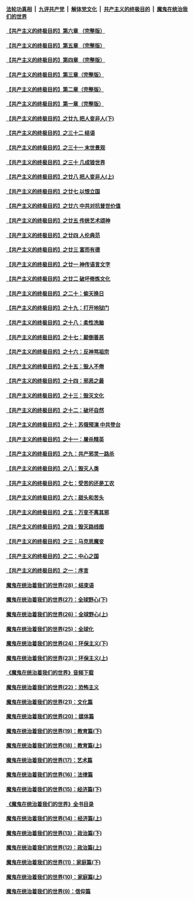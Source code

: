 ####  [法轮功真相](../../../../basic/blob/master/README.md?t=04040001) &nbsp;|&nbsp; [九评共产党](../../../../9ping.md/blob/master/README.md?t=04040001) &nbsp;|&nbsp; [解体党文化](../../../../jtdwh.md/blob/master/README.md?t=04040001)  &nbsp;|&nbsp; [共产主义的终极目的](../../../../gczydzjmd.md/blob/master/README.md?t=04040001) &nbsp;|&nbsp; [魔鬼在统治我们的世界](../../../../mgztzwmdsj.md/blob/master/README.md?t=04040001) 

#### [【共产主义的终极目的】第六章 （完整版）](../pages/nsc422/n11428913.md?t=04040001) 

#### [【共产主义的终极目的】第五章 （完整版）](../pages/nsc422/n11428912.md?t=04040001) 

#### [【共产主义的终极目的】第四章 （完整版）](../pages/nsc422/n11428907.md?t=04040001) 

#### [【共产主义的终极目的】第三章（完整版）](../pages/nsc422/n11428848.md?t=04040001) 

#### [【共产主义的终极目的】第二章（完整版）](../pages/nsc422/n11428831.md?t=04040001) 

#### [【共产主义的终极目的】第一章（完整版）](../pages/nsc422/n11417651.md?t=04040001) 

#### [【共产主义的终极目的】之廿九 把人变非人(下)](../pages/nsc422/n11344140.md?t=04040001) 

#### [【共产主义的终极目的】之三十二 结语](../pages/nsc422/n11360535.md?t=04040001) 

#### [【共产主义的终极目的】之三十一 末世景观](../pages/nsc422/n11351129.md?t=04040001) 

#### [【共产主义的终极目的】之三十 几成狼世界](../pages/nsc422/n11348280.md?t=04040001) 

#### [【共产主义的终极目的】之廿八 把人变非人(上)](../pages/nsc422/n11340492.md?t=04040001) 

#### [【共产主义的终极目的】之廿七 以恨立国](../pages/nsc422/n11336944.md?t=04040001) 

#### [【共产主义的终极目的】之廿六 中共对抗普世价值](../pages/nsc422/n11324785.md?t=04040001) 

#### [【共产主义的终极目的】之廿五 传统艺术颂神](../pages/nsc422/n11296396.md?t=04040001) 

#### [【共产主义的终极目的】之廿四 人伦典范](../pages/nsc422/n11296397.md?t=04040001) 

#### [【共产主义的终极目的】之廿三 富而有德](../pages/nsc422/n11283598.md?t=04040001) 

#### [【共产主义的终极目的】之廿一 神传语言文字](../pages/nsc422/n11263265.md?t=04040001) 

#### [【共产主义的终极目的】之廿二 破坏修炼文化](../pages/nsc422/n11245728.md?t=04040001) 

#### [【共产主义的终极目的】之二十：偷天换日](../pages/nsc422/n11238846.md?t=04040001) 

#### [【共产主义的终极目的】之十九：打开地狱门](../pages/nsc422/n11206376.md?t=04040001) 

#### [【共产主义的终极目的】之十八：柔性洗脑](../pages/nsc422/n11199994.md?t=04040001) 

#### [【共产主义的终极目的】之十七：颠倒善恶](../pages/nsc422/n11179782.md?t=04040001) 

#### [【共产主义的终极目的】之十六：反神骂祖宗](../pages/nsc422/n11166798.md?t=04040001) 

#### [【共产主义的终极目的】之十五：毁人不倦](../pages/nsc422/n11166792.md?t=04040001) 

#### [【共产主义的终极目的】之十四：邪恶之最](../pages/nsc422/n11150249.md?t=04040001) 

#### [【共产主义的终极目的】之十三：毁灭文化](../pages/nsc422/n11135227.md?t=04040001) 

#### [【共产主义的终极目的】之十二：破坏自然](../pages/nsc422/n11135214.md?t=04040001) 

#### [【共产主义的终极目的】之十：苏俄预演 中共登台](../pages/nsc422/n11118424.md?t=04040001) 

#### [【共产主义的终极目的】之十一：屠杀精英](../pages/nsc422/n11118442.md?t=04040001) 

#### [【共产主义的终极目的】之九：共产邪灵一路杀](../pages/nsc422/n11114139.md?t=04040001) 

#### [【共产主义的终极目的】之八：毁灭人类](../pages/nsc422/n11108503.md?t=04040001) 

#### [【共产主义的终极目的】之七：受苦的还是工农](../pages/nsc422/n11101809.md?t=04040001) 

#### [【共产主义的终极目的】之六：甜头和苦头](../pages/nsc422/n11096971.md?t=04040001) 

#### [【共产主义的终极目的】之五：万变不离其邪](../pages/nsc422/n11091285.md?t=04040001) 

#### [【共产主义的终极目的】之四：毁灭路线图](../pages/nsc422/n11086284.md?t=04040001) 

#### [【共产主义的终极目的】之三：马克思魔变](../pages/nsc422/n11061941.md?t=04040001) 

#### [【共产主义的终极目的】之二：中心之国](../pages/nsc422/n11047728.md?t=04040001) 

#### [【共产主义的终极目的】之一：序言](../pages/nsc422/n11086077.md?t=04040001) 

#### [魔鬼在统治着我们的世界(28)：结束语](../pages/nsc422/n10936246.md?t=04040001) 

#### [魔鬼在统治着我们的世界(27)：全球野心(下)](../pages/nsc422/n10928319.md?t=04040001) 

#### [魔鬼在统治着我们的世界(26)：全球野心(上)](../pages/nsc422/n10900318.md?t=04040001) 

#### [魔鬼在统治着我们的世界(25)：全球化](../pages/nsc422/n10788205.md?t=04040001) 

#### [魔鬼在统治着我们的世界(24)：环保主义(下)](../pages/nsc422/n10695307.md?t=04040001) 

#### [魔鬼在统治着我们的世界(23)：环保主义(上)](../pages/nsc422/n10688613.md?t=04040001) 

#### [《魔鬼在统治着我们的世界》音频下载](../pages/nsc422/n10635553.md?t=04040001) 

#### [魔鬼在统治着我们的世界(22)：恐怖主义](../pages/nsc422/n10614727.md?t=04040001) 

#### [魔鬼在统治着我们的世界(21)：文化篇](../pages/nsc422/n10597706.md?t=04040001) 

#### [魔鬼在统治着我们的世界(20)：媒体篇](../pages/nsc422/n10586579.md?t=04040001) 

#### [魔鬼在统治着我们的世界(19)：教育篇(下)](../pages/nsc422/n10564808.md?t=04040001) 

#### [魔鬼在统治着我们的世界(18)：教育篇(上)](../pages/nsc422/n10526970.md?t=04040001) 

#### [魔鬼在统治着我们的世界(17)：艺术篇](../pages/nsc422/n10499093.md?t=04040001) 

#### [魔鬼在统治着我们的世界(16)：法律篇](../pages/nsc422/n10485969.md?t=04040001) 

#### [魔鬼在统治着我们的世界(15)：经济篇(下)](../pages/nsc422/n10469975.md?t=04040001) 

#### [《魔鬼在统治着我们的世界》全书目录](../pages/nsc422/n10464261.md?t=04040001) 

#### [魔鬼在统治着我们的世界(14)：经济篇(上)](../pages/nsc422/n10457370.md?t=04040001) 

#### [魔鬼在统治着我们的世界(13)：政治篇(下)](../pages/nsc422/n10448270.md?t=04040001) 

#### [魔鬼在统治着我们的世界(12)：政治篇(上)](../pages/nsc422/n10444576.md?t=04040001) 

#### [魔鬼在统治着我们的世界(11)：家庭篇(下)](../pages/nsc422/n10440961.md?t=04040001) 

#### [魔鬼在统治着我们的世界(10)：家庭篇(上)](../pages/nsc422/n10435448.md?t=04040001) 

#### [魔鬼在统治着我们的世界(9)：信仰篇](../pages/nsc422/n10432159.md?t=04040001) 

